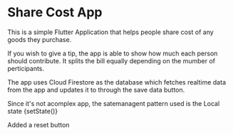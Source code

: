 # Share Cost App

This is a simple Flutter Application that helps people share cost of any goods they purchase.

If you wish to give a tip, the app is able to show how much each person should contribute. It splits the bill equally depending on the mumber of perticipants.

The app uses  Cloud Firestore as the database which fetches realtime data from the app and updates it to through the save data button. 

Since it's not acomplex app, the satemanagent pattern used is the Local state {setState()}

Added a reset button 